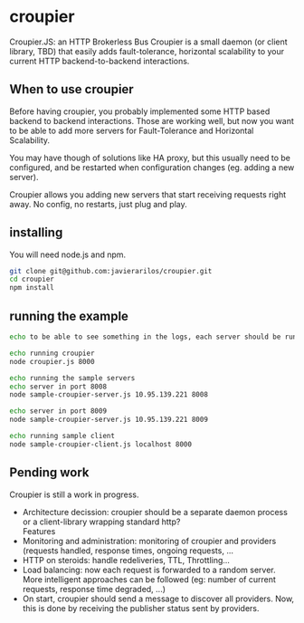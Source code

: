 croupier
========

Croupier.JS: an HTTP Brokerless Bus
Croupier is a small daemon (or client library, TBD) that easily adds fault-tolerance, horizontal scalability to your current HTTP backend-to-backend interactions.

When to use croupier
--------------------
Before having croupier, you probably implemented some HTTP based backend to backend interactions. 
Those are working well, but now you want to be able to add more servers for Fault-Tolerance and Horizontal Scalability.

You may have though of solutions like HA proxy, but this usually need to be configured, and be restarted when configuration changes (eg. adding a new server).

Croupier allows you adding new servers that start receiving requests right away. No config, no restarts, just plug and play.


installing
----------
You will need node.js and npm.

```bash
git clone git@github.com:javierarilos/croupier.git
cd croupier
npm install
```

running the example
-------------------
```bash
echo to be able to see something in the logs, each server should be run in its own cosole

echo running croupier
node croupier.js 8000

echo running the sample servers
echo server in port 8008
node sample-croupier-server.js 10.95.139.221 8008

echo server in port 8009
node sample-croupier-server.js 10.95.139.221 8009

echo running sample client
node sample-croupier-client.js localhost 8000
```

Pending work
------------
Croupier is still a work in progress.
* Architecture decission: croupier should be a separate daemon process or a client-library wrapping standard http?  
Features
* Monitoring and administration: monitoring of croupier and providers (requests handled, response times, ongoing requests, ...
* HTTP on steroids: handle redeliveries, TTL, Throttling...
* Load balancing: now each request is forwarded to a random server. More intelligent approaches can be followed (eg: number of current requests, response time degraded, ...)
* On start, croupier should send a message to discover all providers. Now, this is done by receiving the publisher status sent by providers.


